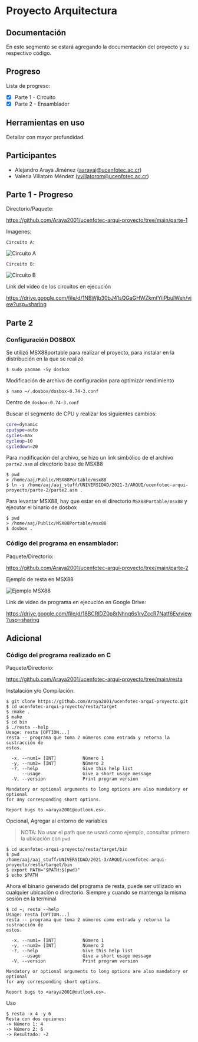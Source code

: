 # Proyecto Arquitectura

## Documentación

En este segmento se estará agregando la documentación del proyecto y su respectivo código.

## Progreso

Lista de progreso:

- [x] Parte 1 - Circuito
- [x] Parte 2 - Ensamblador

## Herramientas en uso

Detallar con mayor profundidad.

## Participantes

- Alejandro Araya Jiménez (aarayaj@ucenfotec.ac.cr)
- Valeria Villatoro Méndez (vvillatorom@ucenfotec.ac.cr)

## Parte 1 - Progreso

Directorio/Paquete:

https://github.com/Araya2001/ucenfotec-arqui-proyecto/tree/main/parte-1

Imagenes:

`Circuito A:`

![Circuito A](https://github.com/Araya2001/ucenfotec-arqui-proyecto/blob/main/parte-1/circuito-a-avance-proyecto-arquitectura.png)

`Circuito B:`

![Circuito B](https://github.com/Araya2001/ucenfotec-arqui-proyecto/blob/main/parte-1/circuito-b-avance-proyecto-arquitectura.png)

Link del video de los circuitos en ejecución

https://drive.google.com/file/d/1NBWjb30bJ41sQGaGHWZkmfYiIPbuIWeh/view?usp=sharing

## Parte 2

### Configuración DOSBOX

Se utilizó MSX88portable para realizar el proyecto, para instalar en la distribución en la que se realizó

```
$ sudo pacman -Sy dosbox
```

Modificación de archivo de configuración para optimizar rendimiento

```
$ nano ~/.dosbox/dosbox-0.74-3.conf
```

Dentro de `dosbox-0.74-3.conf`

Buscar el segmento de CPU y realizar los siguientes cambios:

```bash
core=dynamic
cputype=auto
cycles=max
cycleup=10
cycledown=20
```

Para modificación del archivo, se hizo un link simbólico de el archivo `parte2.asm` al directorio base de MSX88

```
$ pwd
> /home/aaj/Public/MSX88Portable/msx88
$ ln -s /home/aaj/aaj_stuff/UNIVERSIDAD/2021-3/ARQUI/ucenfotec-arqui-proyecto/parte-2/parte2.asm .
```

Para levantar MSX88, hay que estar en el directorio `MSX88Portable/msx88` y ejecutar el binario de dosbox

```
$ pwd
> /home/aaj/Public/MSX88Portable/msx88
$ dosbox .
```

### Código del programa en ensamblador:

Paquete/Directorio:

https://github.com/Araya2001/ucenfotec-arqui-proyecto/tree/main/parte-2

Ejemplo de resta en MSX88

![Ejemplo MSX88](https://github.com/Araya2001/ucenfotec-arqui-proyecto/blob/main/parte-2/img/2021-12-09_11-57.png)

Link de video de programa en ejecución en Google Drive:

https://drive.google.com/file/d/18BCRlDZ0p8rNhnq6s1rvZccR7Natf6Ey/view?usp=sharing

## Adicional

### Código del programa realizado en C

Paquete/Directorio:

https://github.com/Araya2001/ucenfotec-arqui-proyecto/tree/main/resta

Instalación y/o Compilación:

```
$ git clone https://github.com/Araya2001/ucenfotec-arqui-proyecto.git
$ cd ucenfotec-arqui-proyecto/resta/target
$ cmake .
$ make
$ cd bin
$ ./resta --help
Usage: resta [OPTION...] 
resta -- programa que toma 2 números como entrada y retorna la sustracción de
estos.

  -x, --num1= [INT]          Número 1
  -y, --num2= [INT]          Número 2
  -?, --help                 Give this help list
      --usage                Give a short usage message
  -V, --version              Print program version

Mandatory or optional arguments to long options are also mandatory or optional
for any corresponding short options.

Report bugs to <araya2001@outlook.es>.
```

Opcional, Agregar al entorno de variables

> NOTA: No usar el path que se usará como ejemplo, consultar primero la ubicación con `pwd`

```
$ cd ucenfotec-arqui-proyecto/resta/target/bin
$ pwd
/home/aaj/aaj_stuff/UNIVERSIDAD/2021-3/ARQUI/ucenfotec-arqui-proyecto/resta/target/bin
$ export PATH="$PATH:$(pwd)"
$ echo $PATH
```

Ahora el binario generado del programa de resta, puede ser utilizado en cualquier ubicación o directorio. Siempre y cuando se mantenga la misma sesión en la terminal

```
$ cd ~; resta --help
Usage: resta [OPTION...] 
resta -- programa que toma 2 números como entrada y retorna la sustracción de
estos.

  -x, --num1= [INT]          Número 1
  -y, --num2= [INT]          Número 2
  -?, --help                 Give this help list
      --usage                Give a short usage message
  -V, --version              Print program version

Mandatory or optional arguments to long options are also mandatory or optional
for any corresponding short options.

Report bugs to <araya2001@outlook.es>.
```

Uso

```
$ resta -x 4 -y 6
Resta con dos opciones: 
-> Número 1: 4
-> Número 2: 6
-> Resultado: -2
```

